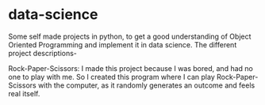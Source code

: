 # data-science
Some self made projects in python, to get a good understanding of Object Oriented Programming and implement it in data science.
The different project descriptions-

Rock-Paper-Scissors: I made this project because I was bored, and had no one to play with me. So I created this program where I can play Rock-Paper-Scissors with the computer, as it randomly generates an outcome and feels real itself.
